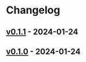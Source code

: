 # Changelog

## [v0.1.1](https://github.com/nukopy/test-tagpr/compare/v0.1.0...v0.1.1) - 2024-01-24

## [v0.1.0](https://github.com/nukopy/test-tagpr/commits/v0.1.0) - 2024-01-24
